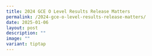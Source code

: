 ```yaml
---
title: 2024 GCE O Level Results Release Matters
permalink: /2024-gce-o-level-results-release-matters/
date: 2025-01-06
layout: post
description: ""
image: ""
variant: tiptap
---
```

